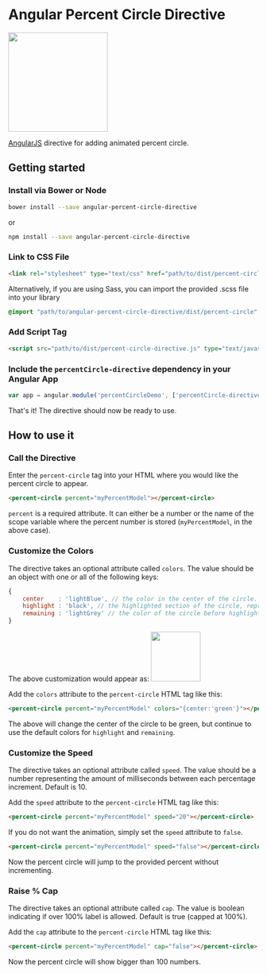 # Angular Percent Circle Directive

<img src="https://raw.githubusercontent.com/ryanrombough/angular-percent-circle-directive/master/src/img/example1.PNG" width="200px">

[AngularJS](http://angularjs.org/) directive for adding animated percent circle.

## Getting started

### Install via Bower or Node

```bash
bower install --save angular-percent-circle-directive
```

or

```bash
npm install --save angular-percent-circle-directive
```

### Link to CSS File

```html
<link rel="stylesheet" type="text/css" href="path/to/dist/percent-circle.css">
```
Alternatively, if you are using Sass, you can import the provided .scss file into your library

```css
@import "path/to/angular-percent-circle-directive/dist/percent-circle";
```

### Add Script Tag

```html
<script src="path/to/dist/percent-circle-directive.js" type="text/javascript"></script>
```

### Include the `percentCircle-directive` dependency in your Angular App

```javascript
var app = angular.module('percentCircleDemo', ['percentCircle-directive']);
```

That's it! The directive should now be ready to use.

## How to use it

### Call the Directive

Enter the `percent-circle` tag into your HTML where you would like the percent circle to appear.

```html
<percent-circle percent="myPercentModel"></percent-circle>
```

`percent` is a required attribute. It can either be a number or the name of the scope variable where the percent number is stored (`myPercentModel`, in the above case).

### Customize the Colors

The directive takes an optional attribute called `colors`. The value should be an object with one or all of the following keys:

```javascript
{
	center    : 'lightBlue', // the color in the center of the circle. Default: #F5FBFC
	highlight : 'black', // the highlighted section of the circle, representing the percentage number. Default: #2BCBED
	remaining : 'lightGrey' // the color of the circle before highlighting occurs, representing the amount left until the percent equals 100. Default: #C8E0E8
}
```

The above customization would appear as:
<img src="https://raw.githubusercontent.com/ryanrombough/angular-percent-circle-directive/master/src/img/example2.PNG" width="100px">

Add the `colors` attribute to the `percent-circle` HTML tag like this:

```html
<percent-circle percent="myPercentModel" colors="{center:'green'}"></percent-circle>
```

The above will change the center of the circle to be green, but continue to use the default colors for `highlight` and `remaining`.

### Customize the Speed

The directive takes an optional attribute called `speed`. The value should be a number representing the amount of milliseconds between each percentage increment. Default is 10.

Add the `speed` attribute to the `percent-circle` HTML tag like this:

```html
<percent-circle percent="myPercentModel" speed="20"></percent-circle>
```
If you do not want the animation, simply set the `speed` attribute to `false`.

```html
<percent-circle percent="myPercentModel" speed="false"></percent-circle>
```
Now the percent circle will jump to the provided percent without incrementing.

### Raise % Cap

The directive takes an optional attribute called `cap`. The value is boolean indicating if over 100% label is allowed. Default is true (capped at 100%).

Add the `cap` attribute to the `percent-circle` HTML tag like this:

```html
<percent-circle percent="myPercentModel" cap="false"></percent-circle>
```
Now the percent circle will show bigger than 100 numbers.